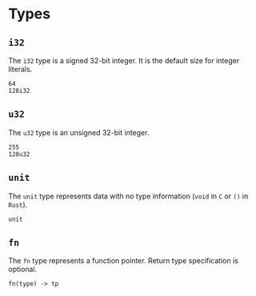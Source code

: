 # Types

## ```i32```
The ```i32``` type is a signed 32-bit integer. It is the default size for integer literals. 
```
64
128i32
```

## ```u32```
The ```u32``` type is an unsigned 32-bit integer.
```
255
128u32
```

## ```unit```
The ```unit``` type represents data with no type information (```void``` in ```C``` or ```()``` in ```Rust```).
```
unit
```

## ```fn```
The ```fn``` type represents a function pointer. Return type specification is optional.
```
fn(type) -> tp
```